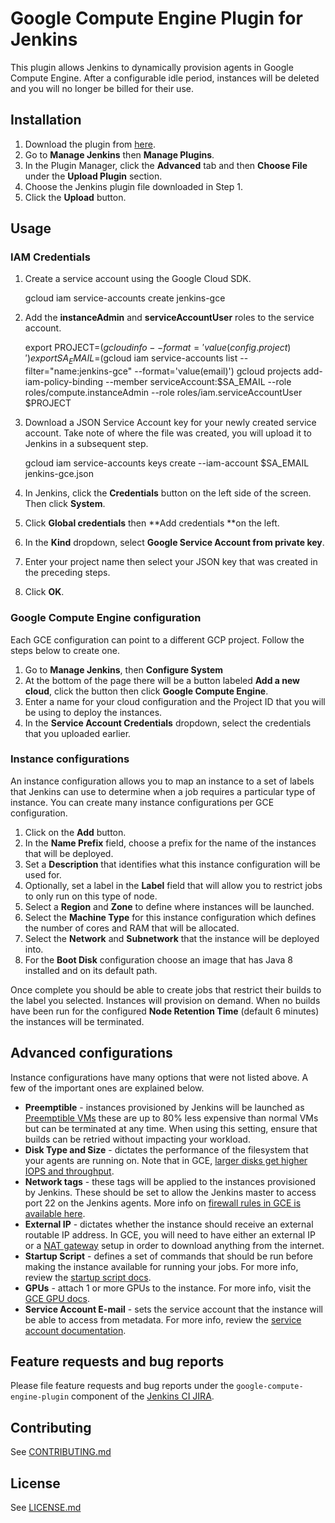 # Google Compute Engine Plugin for Jenkins

This plugin allows Jenkins to dynamically provision agents in Google Compute Engine. After a configurable idle period, instances will be deleted and you will no longer be billed for their use.

## Installation

1. Download the plugin from [here](https://storage.googleapis.com/jenkins-graphite/google-compute-plugin-latest.hpi).
1. Go to **Manage Jenkins** then **Manage Plugins**.
1. In the Plugin Manager, click the **Advanced** tab and then **Choose File** under the **Upload Plugin** section.
1. Choose the Jenkins plugin file downloaded in Step 1.
1. Click the **Upload** button.

## Usage

### IAM Credentials

1. Create a service account using the Google Cloud SDK.

    gcloud iam service-accounts create jenkins-gce

1. Add the **instanceAdmin** and **serviceAccountUser** roles to the service account.

    export PROJECT=$(gcloud info --format='value(config.project)')
    export SA_EMAIL=$(gcloud iam service-accounts list --filter="name:jenkins-gce" --format='value(email)')
    gcloud projects add-iam-policy-binding --member serviceAccount:$SA_EMAIL --role roles/compute.instanceAdmin --role roles/iam.serviceAccountUser $PROJECT

1. Download a JSON Service Account key for your newly created service account. Take note of where the file was created, you will upload it to Jenkins in a subsequent step.

    gcloud iam service-accounts keys create --iam-account $SA_EMAIL jenkins-gce.json

1. In Jenkins, click the **Credentials** button on the left side of the screen. Then click **System**.
1. Click **Global credentials** then **Add credentials **on the left.
1. In the **Kind** dropdown, select **Google Service Account from private key**.
1. Enter your project name then select your JSON key that was created in the preceding steps.
1. Click **OK**.

### Google Compute Engine configuration

Each GCE configuration can point to a different GCP project. Follow the steps below to create one.

1. Go to **Manage Jenkins**, then **Configure System**
1. At the bottom of the page there will be a button labeled **Add a new cloud**, click the button then click **Google Compute Engine**.
1. Enter a name for your cloud configuration and the Project ID that you will be using to deploy the instances.
1. In the **Service Account Credentials** dropdown, select the credentials that you uploaded earlier.

### Instance configurations

An instance configuration allows you to map an instance to a set of labels that Jenkins can use to determine when a job requires a particular type of instance. You can create many instance configurations per GCE configuration.

1. Click on the **Add** button.
1. In the **Name Prefix** field, choose a prefix for the name of the instances that will be deployed.
1. Set a **Description** that identifies what this instance configuration will be used for.
1. Optionally, set a label in the **Label** field that will allow you to restrict jobs to only run on this type of node.
1. Select a **Region** and **Zone** to define where instances will be launched.
1. Select the **Machine Type** for this instance configuration which defines the number of cores and RAM that will be allocated.
1. Select the **Network** and **Subnetwork** that the instance will be deployed into.
1. For the **Boot Disk** configuration choose an image that has Java 8 installed and on its default path.

Once complete you should be able to create jobs that restrict their builds to the label you selected. Instances will provision on demand. When no builds have been run for the configured **Node Retention Time** (default 6 minutes) the instances will be terminated.

## Advanced configurations

Instance configurations have many options that were not listed above. A few of the important ones are explained below.

-  **Preemptible** - instances provisioned by Jenkins will be launched as [Preemptible VMs](https://cloud.google.com/preemptible-vms/) these are up to 80% less expensive than normal VMs but can be terminated at any time. When using this setting, ensure that builds can be retried without impacting your workload.
-  **Disk Type and Size** - dictates the performance of the filesystem that your agents are running on. Note that in GCE, [larger disks get higher IOPS and throughput](https://cloud.google.com/compute/docs/disks/performance#type_comparison).
-  **Network tags** - these tags will be applied to the instances provisioned by Jenkins. These should be set to allow the Jenkins master to access port 22 on the Jenkins agents. More info on [firewall rules in GCE is available here](https://cloud.google.com/vpc/docs/firewalls).
-  **External IP** - dictates whether the instance should receive an external routable IP address. In GCE, you will need to have either an external IP or a [NAT gateway](https://cloud.google.com/vpc/docs/special-configurations#multiple-natgateways) setup in order to download anything from the internet.
-  **Startup Script** - defines a set of commands that should be run before making the instance available for running your jobs. For more info, review the [startup script docs](https://cloud.google.com/compute/docs/startupscript).
-  **GPUs** - attach 1 or more GPUs to the instance. For more info, visit the [GCE GPU docs](https://cloud.google.com/compute/docs/gpus/).
-  **Service Account E-mail** - sets the service account that the instance will be able to access from metadata. For more info, review the [service account documentation](https://cloud.google.com/compute/docs/access/service-accounts).

## Feature requests and bug reports
Please file feature requests and bug reports under the `google-compute-engine-plugin` component of the [Jenkins CI JIRA](https://issues.jenkins-ci.org).

## Contributing
See [CONTRIBUTING.md](CONTRIBUTING.md)

## License
See [LICENSE.md](LICENSE.md)
